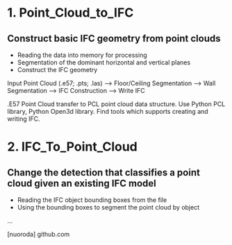 # 1. Point_Cloud_to_IFC
 
 ## Construct basic IFC geometry from point clouds 

- Reading the data into memory for processing
- Segmentation of the dominant horizontal and vertical planes
- Construct the IFC geometry

Input Point Cloud (.e57; .pts; .las) --> Floor/Ceiling Segmentation --> Wall Segmentation --> IFC Construction --> Write IFC

.E57 Point Cloud transfer to PCL point cloud data structure. Use Python PCL library, Python Open3d library. Find tools which supports creating and writing IFC.

# 2. IFC_To_Point_Cloud

## Change the detection that classifies a point cloud given an existing IFC model

- Reading the IFC object bounding boxes from the file
- Using the bounding boxes to segment the point cloud by object

...

[nuoroda] github.com